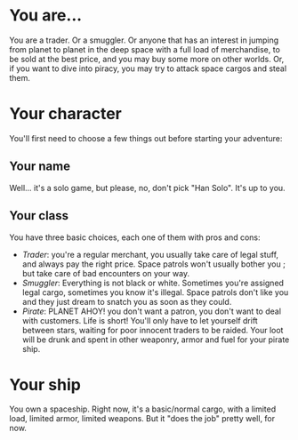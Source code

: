 # You are...

You are a trader. Or a smuggler. Or anyone that has an interest in jumping from
planet to planet in the deep space with a full load of merchandise, to be sold
at the best price, and you may buy some more on other worlds. Or, if you want to
dive into piracy, you may try to attack space cargos and steal them.

# Your character

You'll first need to choose a few things out before starting your adventure:

## Your name

Well... it's a solo game, but please, no, don't pick "Han Solo". It's up to you.

## Your class

You have three basic choices, each one of them with pros and cons:

* *Trader*: you're a regular merchant, you usually take care of legal stuff, and
  always pay the right price. Space patrols won't usually bother you ; but take
  care of bad encounters on your way.
* *Smuggler*: Everything is not black or white. Sometimes you're assigned legal
  cargo, sometimes you know it's illegal. Space patrols don't like you and they
  just dream to snatch you as soon as they could.
* *Pirate*: PLANET AHOY! you don't want a patron, you don't want to deal with
  customers. Life is short! You'll only have to let yourself drift between
  stars, waiting for poor innocent traders to be raided. Your loot will be drunk
  and spent in other weaponry, armor and fuel for your pirate ship.

# Your ship

You own a spaceship. Right now, it's a basic/normal cargo, with a limited load,
limited armor, limited weapons. But it "does the job" pretty well, for now.

